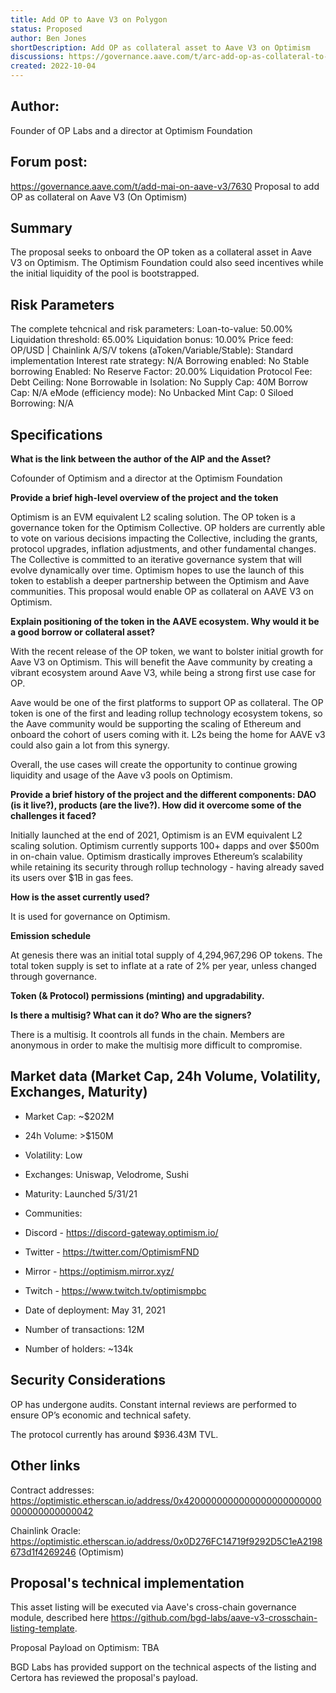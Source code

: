 ```yaml
---
title: Add OP to Aave V3 on Polygon
status: Proposed
author: Ben Jones
shortDescription: Add OP as collateral asset to Aave V3 on Optimism
discussions: https://governance.aave.com/t/arc-add-op-as-collateral-to-aave-v3/9087
created: 2022-10-04
---
```


## Author: 
Founder of OP Labs and a director at Optimism Foundation

## Forum post: 

https://governance.aave.com/t/add-mai-on-aave-v3/7630
Proposal to add OP as collateral on Aave V3 (On Optimism)

## Summary

The proposal seeks to onboard the OP token as a collateral asset in Aave V3 on Optimism. 
The Optimism Foundation could also seed incentives while the initial liquidity of the pool is bootstrapped.

## Risk Parameters

The complete tehcnical and risk parameters:
Loan-to-value: 50.00%
Liquidation threshold: 65.00%
Liquidation bonus: 10.00%
Price feed: OP/USD | Chainlink
A/S/V tokens (aToken/Variable/Stable): Standard implementation
Interest rate strategy: N/A
Borrowing enabled: No
Stable borrowing Enabled: No
Reserve Factor: 20.00%
Liquidation Protocol Fee:
Debt Ceiling: None
Borrowable in Isolation: No
Supply Cap: 40M
Borrow Cap: N/A
eMode (efficiency mode): No
Unbacked Mint Cap: 0
Siloed Borrowing: N/A

## Specifications
**What is the link between the author of the AIP and the Asset?**

Cofounder of Optimism and a director at the Optimism Foundation

**Provide a brief high-level overview of the project and the token**

Optimism is an EVM equivalent L2 scaling solution. The OP token is a governance token for the Optimism Collective.
OP holders are currently able to vote on various decisions impacting the Collective, including the grants, protocol upgrades, inflation adjustments, and other fundamental changes. 
The Collective is committed to an iterative governance system that will evolve dynamically over time. 
Optimism hopes to use the launch of this token to establish a deeper partnership between the Optimism and Aave communities. 
This proposal would enable OP as collateral on AAVE V3 on Optimism.

**Explain positioning of the token in the AAVE ecosystem. Why would it be a good borrow or collateral asset?**

With the recent release of the OP token, we want to bolster initial growth for Aave V3 on Optimism. This will benefit the Aave community by creating a vibrant ecosystem around Aave V3, while being a strong first use case for OP.

Aave would be one of the first platforms to support OP as collateral. The OP token is one of the first and leading rollup technology ecosystem tokens, so the Aave community would be supporting the scaling of Ethereum and onboard the cohort of users coming with it. 
L2s being the home for AAVE v3 could also gain a lot from this synergy.

Overall, the use cases will create the opportunity to continue growing liquidity and usage of the Aave v3 pools on Optimism.

**Provide a brief history of the project and the different components: DAO (is it live?), products (are the live?). How did it overcome some of the challenges it faced?**

Initially launched at the end of 2021, Optimism is an EVM equivalent L2 scaling solution. Optimism currently supports 100+ dapps and over $500m in on-chain value. 
Optimism drastically improves Ethereum’s scalability while retaining its security through rollup technology - having already saved its users over $1B in gas fees. 

**How is the asset currently used?**

It is used for governance on Optimism.

**Emission schedule**

At genesis there was an initial total supply of 4,294,967,296 OP tokens. The total token supply is set to inflate at a rate of 2% per year, unless changed through governance.

**Token (& Protocol) permissions (minting) and upgradability.**

**Is there a multisig? What can it do? Who are the signers?**

There is a multisig. It coontrols all funds in the chain. Members are anonymous in order to make the multisig more difficult to compromise.

## Market data (Market Cap, 24h Volume, Volatility, Exchanges, Maturity)

- Market Cap: ~$202M
- 24h Volume: >$150M
- Volatility: Low
- Exchanges: Uniswap, Velodrome, Sushi
- Maturity: Launched 5/31/21
- Communities:
- Discord - https://discord-gateway.optimism.io/
- Twitter - https://twitter.com/OptimismFND 
- Mirror - https://optimism.mirror.xyz/ 
- Twitch - https://www.twitch.tv/optimismpbc 

- Date of deployment: May 31, 2021
- Number of transactions: 12M
- Number of holders: ~134k

## Security Considerations
OP has undergone audits. Constant internal reviews are performed to ensure OP’s economic and technical safety.

The protocol currently has around $936.43M TVL.

## Other links

Contract addresses: https://optimistic.etherscan.io/address/0x4200000000000000000000000000000000000042

Chainlink Oracle: https://optimistic.etherscan.io/address/0x0D276FC14719f9292D5C1eA2198673d1f4269246 (Optimism)

## Proposal's technical implementation

This asset listing will be executed via Aave's cross-chain governance module, described here https://github.com/bgd-labs/aave-v3-crosschain-listing-template.

Proposal Payload on Optimism: TBA

BGD Labs has provided support on the technical aspects of the listing and Certora has reviewed the proposal's payload.
